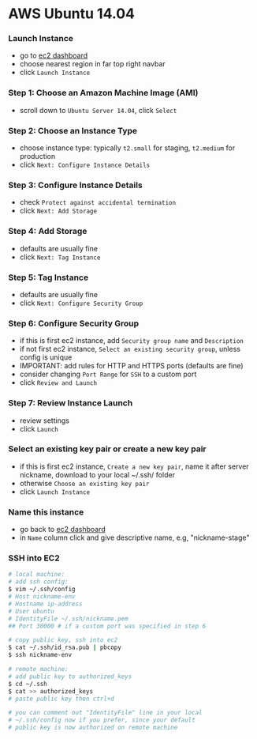# AWS Ubuntu 14.04

### Launch Instance
- go to [ec2 dashboard](https://console.aws.amazon.com/ec2)
- choose nearest region in far top right navbar
- click `Launch Instance`

### Step 1: Choose an Amazon Machine Image (AMI)
- scroll down to `Ubuntu Server 14.04`, click `Select`

### Step 2: Choose an Instance Type
- choose instance type: typically `t2.small` for staging, `t2.medium` for production
- click `Next: Configure Instance Details`

### Step 3: Configure Instance Details
- check `Protect against accidental termination`
- click `Next: Add Storage`

### Step 4: Add Storage
- defaults are usually fine
- click ``Next: Tag Instance``

### Step 5: Tag Instance
- defaults are usually fine
- click `Next: Configure Security Group`

### Step 6: Configure Security Group
- if this is first ec2 instance, add `Security group name` and `Description`
- if not first ec2 instance, `Select an existing security group`, unless config is unique
- IMPORTANT: add rules for HTTP and HTTPS ports (defaults are fine)
- consider changing `Port Range` for `SSH` to a custom port
- click `Review and Launch`

### Step 7: Review Instance Launch
- review settings
- click `Launch`

### Select an existing key pair or create a new key pair
- if this is first ec2 instance, `Create a new key pair`, name it after server nickname, download to your local ~/.ssh/ folder
- otherwise `Choose an existing key pair`
- click `Launch Instance`

### Name this instance
- go back to [ec2 dashboard](https://console.aws.amazon.com/ec2)
- in `Name` column click and give descriptive name, e.g, "nickname-stage"

### SSH into EC2
```bash
# local machine:
# add ssh config:
$ vim ~/.ssh/config
# Host nickname-env
# Hostname ip-address
# User ubuntu
# IdentityFile ~/.ssh/nickname.pem
## Port 30000 # if a custom port was specified in step 6

# copy public key, ssh into ec2
$ cat ~/.ssh/id_rsa.pub | pbcopy
$ ssh nickname-env

# remote machine:
# add public key to authorized_keys
$ cd ~/.ssh
$ cat >> authorized_keys
# paste public key then ctrl+d

# you can comment out "IdentityFile" line in your local
# ~/.ssh/config now if you prefer, since your default
# public key is now authorized on remote machine
```
